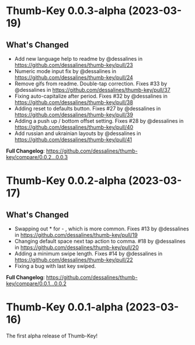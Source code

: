 # Thumb-Key 0.0.3-alpha (2023-03-19)

## What's Changed

- Add new language help to readme by @dessalines in https://github.com/dessalines/thumb-key/pull/23
- Numeric mode input fix by @dessalines in https://github.com/dessalines/thumb-key/pull/24
- Remove gifs from readme. Double-tap correction. Fixes #33 by @dessalines in https://github.com/dessalines/thumb-key/pull/37
- Fixing auto-capitalize after period. Fixes #32 by @dessalines in https://github.com/dessalines/thumb-key/pull/38
- Adding reset to defaults button. Fixes #27 by @dessalines in https://github.com/dessalines/thumb-key/pull/39
- Adding a push up / bottom offset setting. Fixes #28 by @dessalines in https://github.com/dessalines/thumb-key/pull/40
- Add russian and ukrainian layouts by @dessalines in https://github.com/dessalines/thumb-key/pull/41

**Full Changelog**: https://github.com/dessalines/thumb-key/compare/0.0.2...0.0.3

# Thumb-Key 0.0.2-alpha (2023-03-17)

## What's Changed

- Swapping out \* for - , which is more common. Fixes #13 by @dessalines in https://github.com/dessalines/thumb-key/pull/19
- Changing default space next tap action to comma. #18 by @dessalines in https://github.com/dessalines/thumb-key/pull/20
- Adding a minimum swipe length. Fixes #14 by @dessalines in https://github.com/dessalines/thumb-key/pull/22
- Fixing a bug with last key swiped.

**Full Changelog**: https://github.com/dessalines/thumb-key/compare/0.0.1...0.0.2

# Thumb-Key 0.0.1-alpha (2023-03-16)

The first alpha release of Thumb-Key!
